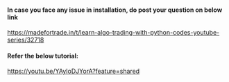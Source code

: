 #### In case you face any issue in installation, do post your question on below link
https://madefortrade.in/t/learn-algo-trading-with-python-codes-youtube-series/32718

#### Refer the below tutorial:
https://youtu.be/YAyIoDJYorA?feature=shared
